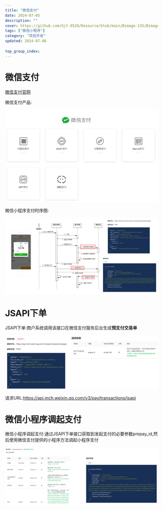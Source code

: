```yaml
---
title: "微信支付"
date: 2024-07-05
description: ""
cover: https://github.com/Gjt-9520/Resource/blob/main/Bimage-135/Bimage58.jpg?raw=true
tags: ["微信小程序"]
category: "项目开发"
updated: 2024-07-06
  
top_group_index: 
---
```


# 微信支付 

[微信支付官网](https://pay.weixin.qq.com/static/product/product_index.shtml)

微信支付产品:

![微信支付产品](../images/微信支付产品.png)

微信小程序支付时序图:

![微信小程序支付时序图](../images/微信小程序支付时序图.png)

# JSAPI下单

JSAPI下单:商户系统调用该接口在微信支付服务后台生成**预支付交易单**

![JSAPI下单](../images/JSAPI下单.png)

请求URL:https://api.mch.weixin.qq.com/v3/pay/transactions/jsapi

# 微信小程序调起支付

微信小程序调起支付:通过JSAPI下单接口获取到发起支付的必要参数prepay_id,然后使用微信支付提供的小程序方法调起小程序支付

![微信小程序调起支付](../images/微信小程序调起支付.png)
